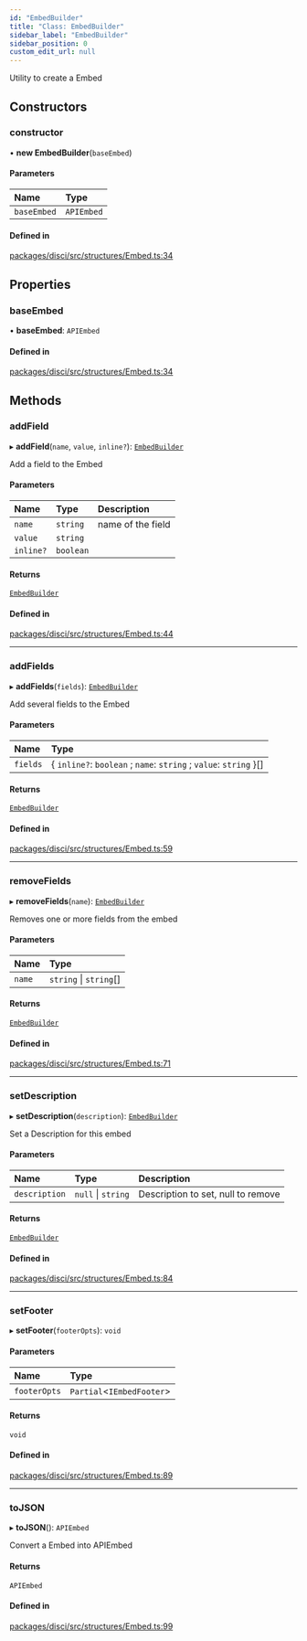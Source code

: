 ```yaml
---
id: "EmbedBuilder"
title: "Class: EmbedBuilder"
sidebar_label: "EmbedBuilder"
sidebar_position: 0
custom_edit_url: null
---
```


Utility to create a Embed

## Constructors

### constructor

• **new EmbedBuilder**(`baseEmbed`)

#### Parameters

| Name | Type |
| :------ | :------ |
| `baseEmbed` | `APIEmbed` |

#### Defined in

[packages/disci/src/structures/Embed.ts:34](https://github.com/typicalninja493/disci/blob/1035cbc/packages/disci/src/structures/Embed.ts#L34)

## Properties

### baseEmbed

• **baseEmbed**: `APIEmbed`

#### Defined in

[packages/disci/src/structures/Embed.ts:34](https://github.com/typicalninja493/disci/blob/1035cbc/packages/disci/src/structures/Embed.ts#L34)

## Methods

### addField

▸ **addField**(`name`, `value`, `inline?`): [`EmbedBuilder`](EmbedBuilder.md)

Add a field to the Embed

#### Parameters

| Name | Type | Description |
| :------ | :------ | :------ |
| `name` | `string` | name of the field |
| `value` | `string` |  |
| `inline?` | `boolean` |  |

#### Returns

[`EmbedBuilder`](EmbedBuilder.md)

#### Defined in

[packages/disci/src/structures/Embed.ts:44](https://github.com/typicalninja493/disci/blob/1035cbc/packages/disci/src/structures/Embed.ts#L44)

___

### addFields

▸ **addFields**(`fields`): [`EmbedBuilder`](EmbedBuilder.md)

Add several fields to the Embed

#### Parameters

| Name | Type |
| :------ | :------ |
| `fields` | { `inline?`: `boolean` ; `name`: `string` ; `value`: `string`  }[] |

#### Returns

[`EmbedBuilder`](EmbedBuilder.md)

#### Defined in

[packages/disci/src/structures/Embed.ts:59](https://github.com/typicalninja493/disci/blob/1035cbc/packages/disci/src/structures/Embed.ts#L59)

___

### removeFields

▸ **removeFields**(`name`): [`EmbedBuilder`](EmbedBuilder.md)

Removes one or more fields from the embed

#### Parameters

| Name | Type |
| :------ | :------ |
| `name` | `string` \| `string`[] |

#### Returns

[`EmbedBuilder`](EmbedBuilder.md)

#### Defined in

[packages/disci/src/structures/Embed.ts:71](https://github.com/typicalninja493/disci/blob/1035cbc/packages/disci/src/structures/Embed.ts#L71)

___

### setDescription

▸ **setDescription**(`description`): [`EmbedBuilder`](EmbedBuilder.md)

Set a Description for this embed

#### Parameters

| Name | Type | Description |
| :------ | :------ | :------ |
| `description` | ``null`` \| `string` | Description to set, null to remove |

#### Returns

[`EmbedBuilder`](EmbedBuilder.md)

#### Defined in

[packages/disci/src/structures/Embed.ts:84](https://github.com/typicalninja493/disci/blob/1035cbc/packages/disci/src/structures/Embed.ts#L84)

___

### setFooter

▸ **setFooter**(`footerOpts`): `void`

#### Parameters

| Name | Type |
| :------ | :------ |
| `footerOpts` | `Partial`<`IEmbedFooter`\> |

#### Returns

`void`

#### Defined in

[packages/disci/src/structures/Embed.ts:89](https://github.com/typicalninja493/disci/blob/1035cbc/packages/disci/src/structures/Embed.ts#L89)

___

### toJSON

▸ **toJSON**(): `APIEmbed`

Convert a Embed into APIEmbed

#### Returns

`APIEmbed`

#### Defined in

[packages/disci/src/structures/Embed.ts:99](https://github.com/typicalninja493/disci/blob/1035cbc/packages/disci/src/structures/Embed.ts#L99)
